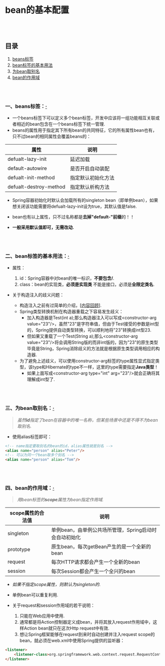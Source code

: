 # bean的基本配置

<br><br>

## 目录
1. [beans标签](#一beans标签)
2. [bean标签的基本用法](#二bean标签的基本用法)
3. [为bean取别名](#三为bean取别名)
4. [bean的作用域](#四bean的作用域)


<br><br>

### 一、beans标签：[·](#目录)
- 一个beans标签下可以定义多个bean标签，开发中应该将一组功能相互关联或者相近的bean包含在一个beans标签下统一管理.
- beans的属性用于指定其下所有bean的共同特征，它的所有属性bean也有，只不过bean的相同属性会覆盖beans的：

| 属性 | 说明 |
| --- | --- |
| defualt-lazy-init | 延迟加载 |
| default-autowire | 是否开启自动装配 |
| defualt-init-method | 指定默认初始化方法 |
| defualt-destroy-method | 指定默认析构方法 |

- Spring容器初始化时默认会加载所有的singleton bean（即单例bean），如果想关闭该功能需要将defualt-lazy-init设为true，其默认值是false.
- bean也有以上属性，只不过名称都是**去掉"default-"前缀**的！！


- **一般采用默认值即可，无需改动.**

<br><br>

### 二、bean标签的基本用法：[·](#目录)
- 属性：
  1. id：Spring容器中对bean的唯一标识，**不要包含/**.
  2. class：bean的实现类，**必须是实现类** 不能是接口，必须是**全限定类名**.

- 关于构造注入的歧义问题：
  - 构造注入之前有过简单的介绍，[[内容回顾](IoC-DI.md#三将初始值注入bean的方式)].
  - Spring类型转换机制在构造器重载之下容易发生歧义：
    - 加入构造器是Test(int a);那么构造器注入可以写成\<constructor-arg value="23"/\>，虽然"23"是字符串值，但由于Test接受的参数是int型的，Spring提供自动类型转换，可以顺利地将"23"转换成int型23.
    - 但如果又重载了一个Test(String a);那么\<constructor-arg value="23"/\>将会调用String版的而非int版的，因为"23"的原生类型毕竟是String，Spring消除歧义的方法就是根据原生类型调用相应的构造器.
  - 为了避免上述歧义，可以使用constructor-arg标签的type属性显式指定类型，该type和Hibernate的type不一样，这里的type需要指定**Java类型**！
    - 如果上面写成\<constructor-arg type="int" arg="23"/\>就会正确将其理解成int型了.

<br><br>

### 三、为bean取别名：[·](#目录)
> *虽然**id**指定了bean在容器中的唯一名称，但某些场景中还是不得不为bean取别名.*

- 使用alias标签即可：

```html
<!-- name指定要取别名的bean的id，alias属性就是别名 -->
<alias name="person" alias="Peter"/>
<!-- 可以为同一个bean取多个别名 -->
<alias name="person" alias="Tom"/>
```

<br><br>

### 四、bean的作用域：[·](#目录)
> *用bean标签的**scope**属性为bean指定作用域.*

| scope属性的合法值 | 说明 |
| --- | --- |
| singleton | 单例bean，由单例公共场所管理，Spring启动时会自动初始化 |
| prototype | 原生bean，每次getBean产生的是一个全新的bean |
| request | 每次HTTP请求都会产生一个全新的bean |
| session | 每次Session都会产生一个全兴的bean |

- *如果不指定scope属性，则默认为singleton的*.
- 单例bean可以重复利用.


- 关于request和session作用域的若干说明：
  1. 只能在Web应用中使用.
  2. 通常都是将Action控制器定义成bean，并将其放入request作用域中，这样Action bean就只在这次Http request中有效.
  3. 想让Spring框架能够在request到来时自动创建并注入request scope的bean，就必须在web.xml中使用Spring提供的监听器：

```html
<listener>
    <listener-class>org.springframework.web.context.request.RequestContextListener</listener-class>
</listener>
```
